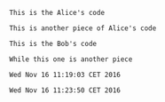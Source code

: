 ~~~
This is the Alice's code
~~~

~~~
This is another piece of Alice's code
~~~

~~~
This is the Bob's code
~~~

~~~
While this one is another piece
~~~

~~~
Wed Nov 16 11:19:03 CET 2016
~~~

~~~
Wed Nov 16 11:23:50 CET 2016
~~~
